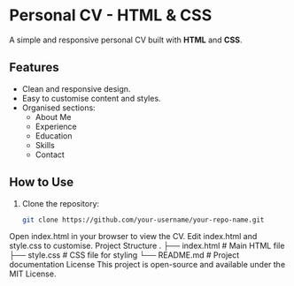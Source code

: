 # Personal CV - HTML & CSS

A simple and responsive personal CV built with **HTML** and **CSS**.

## Features

- Clean and responsive design.
- Easy to customise content and styles.
- Organised sections:
  - About Me
  - Experience
  - Education
  - Skills
  - Contact

## How to Use

1. Clone the repository:
   ```bash
   git clone https://github.com/your-username/your-repo-name.git
Open index.html in your browser to view the CV.
Edit index.html and style.css to customise.
Project Structure
.
├── index.html   # Main HTML file
├── style.css    # CSS file for styling
└── README.md    # Project documentation
License
This project is open-source and available under the MIT License.